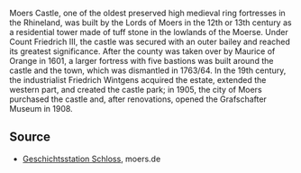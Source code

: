 Moers Castle, one of the oldest preserved high medieval ring fortresses in the Rhineland, was built by the Lords of Moers in the 12th or 13th century as a residential tower made of tuff stone in the lowlands of the Moerse. Under Count Friedrich III, the castle was secured with an outer bailey and reached its greatest significance. After the county was taken over by Maurice of Orange in 1601, a larger fortress with five bastions was built around the castle and the town, which was dismantled in 1763/64. In the 19th century, the industrialist Friedrich Wintgens acquired the estate, extended the western part, and created the castle park; in 1905, the city of Moers purchased the castle and, after renovations, opened the Grafschafter Museum in 1908.

Source
------

* [Geschichtsstation Schloss], moers.de

[Geschichtsstation Schloss]: https://www-moers-de.translate.goog/leben-moers/geschichtsstation/geschichtsstation-04-schloss?_x_tr_sl=de&_x_tr_tl=en

